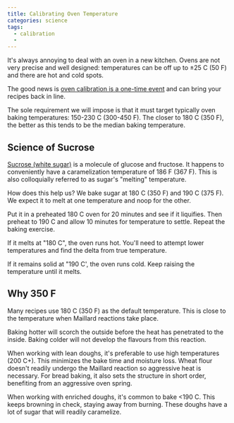 ```yaml
---
title: Calibrating Oven Temperature
categories: science
tags:
  - calibration
  -
---
```


It's always annoying to deal with an oven in a new kitchen.
Ovens are not very precise and well designed: temperatures can be off up to ±25 C (50 F) and there are hot and cold spots.

The good news is [oven calibration is a one-time event][cookingforgeeks] and can bring your recipes back in line.

[cookingforgeeks]: https://www.cookingforgeeks.com/blog/posts/the-sweet-way-to-calibrate-your-oven/

The sole requirement we will impose is that it must target typically oven baking temperatures: 150-230 C (300-450 F).
The closer to 180 C (350 F), the better as this tends to be the median baking temperature.

## Science of Sucrose

[Sucrose (white sugar)][wiki] is a molecule of glucose and fructose.
It happens to conveniently have a caramelization temperature of 186 F (367 F).
This is also colloquially referred to as sugar's "melting" temperature.

[wiki]: https://en.wikipedia.org/wiki/Sucrose

How does this help us?
We bake sugar at 180 C (350 F) and 190 C (375 F).
We expect it to melt at one temperature and noop for the other.

Put it in a preheated 180 C oven for 20 minutes and see if it liquifies.
Then preheat to 190 C and allow 10 minutes for temperature to settle.
Repeat the baking exercise.

If it melts at "180 C", the oven runs hot.
You'll need to attempt lower temperatures and find the delta from true temperature.

If it remains solid at "190 C', the oven runs cold.
Keep raising the temperature until it melts.

## Why 350 F

Many recipes use 180 C (350 F) as the default temperature.
This is close to the temperature when Maillard reactions take place.

Baking hotter will scorch the outside before the heat has penetrated to the inside.
Baking colder will not develop the flavours from this reaction.

When working with lean doughs, it's preferable to use high temperatures (200 C+).
This minimizes the bake time and moisture loss.
Wheat flour doesn't readily undergo the Maillard reaction so aggressive heat is necessary.
For bread baking, it also sets the structure in short order, benefiting from an aggressive oven spring.

When working with enriched doughs, it's common to bake \<190 C.
This keeps browning in check, staying away from burning.
These doughs have a lot of sugar that will readily caramelize.
